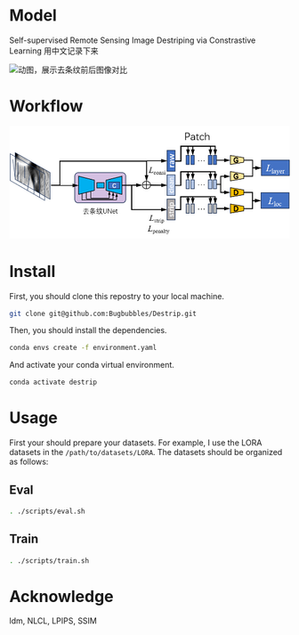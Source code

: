 # Model
Self-supervised Remote Sensing Image Destriping via Constrastive Learning
用中文记录下来

![动图，展示去条纹前后图像对比](这里放图片对比)
# Workflow
![去条纹训练框架](./meta/workflows.png)
# Install
First, you should clone this repostry to your local machine.
```bash
git clone git@github.com:Bugbubbles/Destrip.git
```
Then, you should install the dependencies.
```bash
conda envs create -f environment.yaml
```
And activate your conda virtual environment.
```bash
conda activate destrip
```
# Usage
First your should prepare your datasets. For example, I use the LORA datasets in the `/path/to/datasets/LORA`. The datasets should be organized as follows:

## Eval
```bash
. ./scripts/eval.sh
```

## Train
```bash
. ./scripts/train.sh
```

# Acknowledge
ldm, NLCL, LPIPS, SSIM